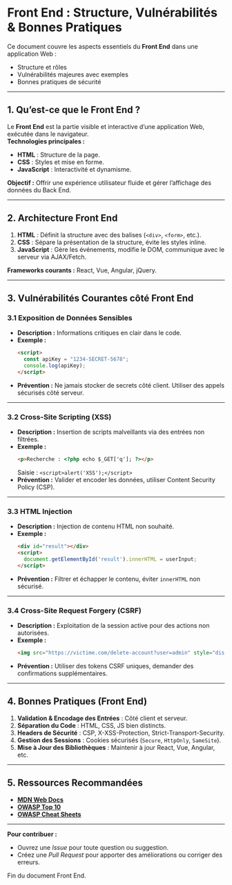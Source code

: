 # Front End : Structure, Vulnérabilités & Bonnes Pratiques

Ce document couvre les aspects essentiels du **Front End** dans une application Web :
- Structure et rôles
- Vulnérabilités majeures avec exemples
- Bonnes pratiques de sécurité

---

## 1. Qu’est-ce que le Front End ?
Le **Front End** est la partie visible et interactive d’une application Web, exécutée dans le navigateur.  
**Technologies principales :**
- **HTML** : Structure de la page.
- **CSS** : Styles et mise en forme.
- **JavaScript** : Interactivité et dynamisme.

**Objectif :** Offrir une expérience utilisateur fluide et gérer l’affichage des données du Back End.

---

## 2. Architecture Front End
1. **HTML** : Définit la structure avec des balises (`<div>`, `<form>`, etc.).
2. **CSS** : Sépare la présentation de la structure, évite les styles inline.
3. **JavaScript** : Gère les événements, modifie le DOM, communique avec le serveur via AJAX/Fetch.

**Frameworks courants :** React, Vue, Angular, jQuery.

---

## 3. Vulnérabilités Courantes côté Front End

### 3.1 Exposition de Données Sensibles
- **Description :** Informations critiques en clair dans le code.
- **Exemple :**
    ```html
    <script>
      const apiKey = "1234-SECRET-5678";
      console.log(apiKey);
    </script>
    ```
- **Prévention :** Ne jamais stocker de secrets côté client. Utiliser des appels sécurisés côté serveur.

---

### 3.2 Cross-Site Scripting (XSS)
- **Description :** Insertion de scripts malveillants via des entrées non filtrées.
- **Exemple :**
    ```html
    <p>Recherche : <?php echo $_GET['q']; ?></p>
    ```
    Saisie : `<script>alert('XSS');</script>`
- **Prévention :** Valider et encoder les données, utiliser Content Security Policy (CSP).

---

### 3.3 HTML Injection
- **Description :** Injection de contenu HTML non souhaité.
- **Exemple :**
    ```html
    <div id="result"></div>
    <script>
      document.getElementById('result').innerHTML = userInput;
    </script>
    ```
- **Prévention :** Filtrer et échapper le contenu, éviter `innerHTML` non sécurisé.

---

### 3.4 Cross-Site Request Forgery (CSRF)
- **Description :** Exploitation de la session active pour des actions non autorisées.
- **Exemple :**
    ```html
    <img src="https://victime.com/delete-account?user=admin" style="display:none"/>
    ```
- **Prévention :** Utiliser des tokens CSRF uniques, demander des confirmations supplémentaires.

---

## 4. Bonnes Pratiques (Front End)
1. **Validation & Encodage des Entrées** : Côté client et serveur.
2. **Séparation du Code** : HTML, CSS, JS bien distincts.
3. **Headers de Sécurité** : CSP, X-XSS-Protection, Strict-Transport-Security.
4. **Gestion des Sessions** : Cookies sécurisés (`Secure`, `HttpOnly`, `SameSite`).
5. **Mise à Jour des Bibliothèques** : Maintenir à jour React, Vue, Angular, etc.

---

## 5. Ressources Recommandées
- **[MDN Web Docs](https://developer.mozilla.org/)**
- **[OWASP Top 10](https://owasp.org/www-project-top-ten/)**
- **[OWASP Cheat Sheets](https://cheatsheetseries.owasp.org/)**

---

**Pour contribuer :**  
- Ouvrez une _Issue_ pour toute question ou suggestion.  
- Créez une _Pull Request_ pour apporter des améliorations ou corriger des erreurs.

Fin du document Front End.
